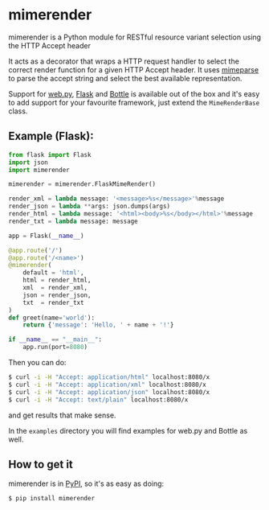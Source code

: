 # mimerender

mimerender is a Python module for RESTful resource variant selection using the HTTP Accept header

It acts as a decorator that wraps a HTTP request handler to select the correct render function for a given HTTP Accept header. It uses [mimeparse](http://code.google.com/p/mimeparse) to parse the accept string and select the best available representation.

Support for [web.py](http://webpy.org), [Flask](http://flask.pocoo.org) and [Bottle](http://bottlepy.org) is available out of the box and it's easy to add support for your favourite framework, just extend the `MimeRenderBase` class.

## Example (Flask):

```python
from flask import Flask
import json
import mimerender

mimerender = mimerender.FlaskMimeRender()

render_xml = lambda message: '<message>%s</message>'%message
render_json = lambda **args: json.dumps(args)
render_html = lambda message: '<html><body>%s</body></html>'%message
render_txt = lambda message: message

app = Flask(__name__)

@app.route('/')
@app.route('/<name>')
@mimerender(
    default = 'html',
    html = render_html,
    xml  = render_xml,
    json = render_json,
    txt  = render_txt
)
def greet(name='world'):
    return {'message': 'Hello, ' + name + '!'}

if __name__ == "__main__":
    app.run(port=8080)
```

Then you can do:

```sh
$ curl -i -H "Accept: application/html" localhost:8080/x
$ curl -i -H "Accept: application/xml" localhost:8080/x
$ curl -i -H "Accept: application/json" localhost:8080/x
$ curl -i -H "Accept: text/plain" localhost:8080/x
```

and get results that make sense.

In the `examples` directory you will find examples for web.py and Bottle as well.

## How to get it

mimerender is in [PyPI](http://pypi.python.org/pypi/mimerender), so it's as easy as doing:

```sh
$ pip install mimerender
```
